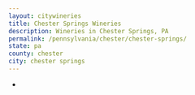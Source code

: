 ```yaml
---
layout: citywineries
title: Chester Springs Wineries
description: Wineries in Chester Springs, PA
permalink: /pennsylvania/chester/chester-springs/
state: pa
county: chester
city: chester springs
---
```

-
